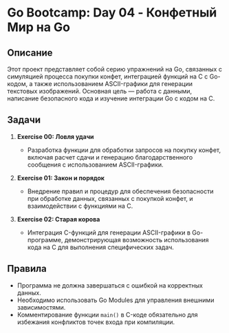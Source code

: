 # Go Bootcamp: Day 04 - Конфетный Мир на Go

## Описание

Этот проект представляет собой серию упражнений на Go, связанных с симуляцией процесса покупки конфет, интеграцией функций на C с Go-кодом, а также использованием ASCII-графики для генерации текстовых изображений. Основная цель — работа с данными, написание безопасного кода и изучение интеграции Go с кодом на C.

## Задачи

1. **Exercise 00: Ловля удачи**
   - Разработка функции для обработки запросов на покупку конфет, включая расчет сдачи и генерацию благодарственного сообщения с использованием ASCII-графики.

2. **Exercise 01: Закон и порядок**
   - Внедрение правил и процедур для обеспечения безопасности при обработке данных, связанных с покупкой конфет, и взаимодействии с функциями на C.

3. **Exercise 02: Старая корова**
   - Интеграция C-функций для генерации ASCII-графики в Go-программе, демонстрирующая возможность использования кода на C для выполнения специфических задач.

## Правила

- Программа не должна завершаться с ошибкой на корректных данных.
- Необходимо использовать Go Modules для управления внешними зависимостями.
- Комментирование функции `main()` в C-коде обязательно для избежания конфликтов точек входа при компиляции.
